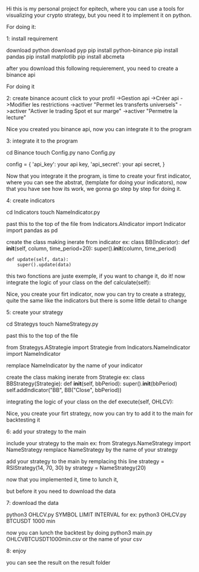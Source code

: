 Hi this is my personal project for epitech, where you can use a tools for visualizing your crypto strategy, but you need it to implement it on python.

For doing it:

1: install requirement

download python
download pyp
pip install python-binance
pip install pandas
pip install matplotlib
pip install abcmeta

after you download this following requierement, you need to create a binance api

For doing it

2: create binance acount
click to your profil
->Gestion api
->Créer api
->Modifier les restrictions
->activer "Permet les transferts universels"
->activer "Activer le trading Spot et sur marge"
->activer "Permetre la lecture"

Nice you created you binance api, now you can integrate it to the program

3: integrate it to the program

cd Binance
touch Config.py
nano Config.py

config = {
    'api_key': your api key,
    'api_secret': your api secret,
}

Now that you integrate it the program, is time to create your first indicator, where you can see the abstrat, (template for doing your indicators), now that you have see how its work, we gonna go step by step for doing it.

4: create indicators

cd Indicators
touch NameIndicator.py

past this to the top of the file
from Indicators.AIndicator import Indicator
import pandas as pd

create the class
making inerate from indicator
ex:
class BB(Indicator):
    def __init__(self, column, time_period=20):
        super().__init__(column, time_period)

    def update(self, data):
        super().update(data)

this two fonctions are juste exemple, if you want to change it, do it!
now integrate the logic of your class on the def calculate(self):

Nice, you create your firt indicator, now you can try to create a strategy, quite the same like the indicators but there is some little detail to change

5: create your strategy

cd Strategys
touch NameStrategy.py

past this to the top of the file

from Strategys.AStrategie import Strategie
from Indicators.NameIndicator import NameIndicator

remplace NameIndicator by the name of your indicator

create the class
making inerate from Strategie
ex:
class BBStrategy(Strategie):
    def __init__(self, bbPeriod):
        super().__init__(bbPeriod)
        self.addIndicator("BB", BB("Close", bbPeriod))

integrating the logic of your class on the def execute(self, OHLCV):

Nice, you create your firt strategy, now you can try to add it to the main for backtesting it

6: add your strategy to the main

include your strategy to the main
ex:
from Strategys.NameStrategy import NameStrategy
remplace NameStrategy by the name of your strategy

add your strategy to the main by remplacing this line
strategy = RSIStrategy(14, 70, 30)
by
strategy = NameStrategy(20)

now that you implemented it, time to lunch it,

but before it you need to download the data

7: download the data

python3 OHLCV.py SYMBOL LIMIT INTERVAL
for ex:
python3 OHLCV.py BTCUSDT 1000 min

now you can lunch the backtest by doing
python3 main.py OHLCVBTCUSDT1000min.csv
or the name of your csv

8: enjoy

you can see the result on the result folder
